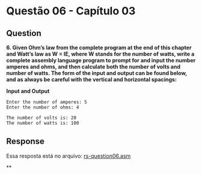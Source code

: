 # Questão 06 - Capítulo 03

## Question

**<p>6. Given Ohm’s law from the complete program at the end of this chapter and Watt’s law as W = IE, where W stands for the number of watts, write a complete assembly language program to prompt for and input the number amperes and ohms, and then calculate both the number of volts and number of watts. The form of the input and output can be found below, and as always be careful with the vertical and horizontal spacings:</p>**

**Input and Output**
```
Enter the number of amperes: 5
Enter the number of ohms: 4

The number of volts is: 20
The number of watts is: 100
```

## Response

Essa resposta está no arquivo: <a href="./rs-question06.asm">rs-question06.asm</a></p>**